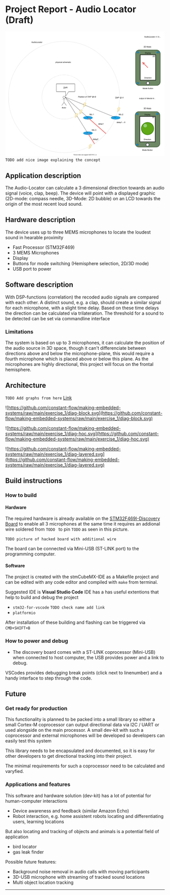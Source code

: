 # Project Report - Audio Locator (Draft)

![[Maybe the picture from here](https://github.com/constant-flow/making-embedded-systems/raw/main/exercise_1/explanation.svg)](https://github.com/constant-flow/making-embedded-systems/raw/main/exercise_1/explanation.svg)
`TODO add nice image explaining the concept`

## Application description
The Audio-Locator can calculate a 3 dimensional direction towards an audio signal (voice, clap, beep). The device will point with a displayed graphic (2D-mode: compass needle, 3D-Mode: 2D bubble) on an LCD towards the origin of the most recent loud sound.

## Hardware description
The device uses up to three MEMS microphones to locate the loudest sound in hearable proximity

- Fast Processor (STM32F469)
- 3 MEMS Microphones
- Display
- Buttons for mode switching (Hemisphere selection, 2D/3D mode)
- USB port to power

## Software description
With DSP-functions (correlation) the recoded audio signals are compared with each other. A distinct sound, e.g. a clap, should create a similar signal for each microphone, with a slight time delay. Based on these time delays the direction can be calculated via trilateration. 
The threshold for a sound to be detected can be set via commandline interface

### Limitations
The system is based on up to 3 microphones, it can calculate the position of the audio source in 3D space, though it can't differenciate between directions above and below the microphone-plane, this would require a fourth microphone which is placed above or below this plane. As the microphones are highly directional, this project will focus on the frontal hemisphere.

## Architecture
`TODO Add graphs from here` [Link](https://github.com/constant-flow/making-embedded-systems/tree/main/exercise_1)

![https://github.com/constant-flow/making-embedded-systems/raw/main/exercise_1/diag-block.svg](https://github.com/constant-flow/making-embedded-systems/raw/main/exercise_1/diag-block.svg)

![https://github.com/constant-flow/making-embedded-systems/raw/main/exercise_1/diag-hoc.svg](https://github.com/constant-flow/making-embedded-systems/raw/main/exercise_1/diag-hoc.svg)

![https://github.com/constant-flow/making-embedded-systems/raw/main/exercise_1/diag-layered.svg](https://github.com/constant-flow/making-embedded-systems/raw/main/exercise_1/diag-layered.svg)
## Build instructions
### How to build
#### Hardware
The required hardware is already available on the [STM32F469I-Discovery Board](https://www.st.com/en/evaluation-tools/32f469idiscovery.html) to enable all 3 microphones at the same time it requires an addional wire soldered from `TODO ` to pin `TODO` as seen in this picture.

```
TODO picture of hacked board with additional wire
```

The board can be connected via Mini-USB (ST-LINK port) to the programming computer.

#### Software
The project is created with the stmCubeMX-IDE as a Makefile project and can be edited with any code editor and compiled with `make` from terminal.

Suggested IDE is **Visual Studio Code** IDE has a has useful extentions that help to build and debug the project
- `stm32-for-vscode` `TODO check name add link`
- `platformio`

After installation of these building and flashing can be triggered via `CMD+SHIFT+B`

### How to power and debug
- The discovery board comes with a ST-LINK coprocessor (Mini-USB) when connected to host computer, the USB provides power and a link to debug.

VSCodes provides debugging break points (click next to linenumber) and a handy interface to step through the code.

## Future
### Get ready for production
This functionality is planned to be packed into a small library so either a small Cortex-M coprocessor can output directional data via I2C / UART or used alongside on the main processor.
A small dev-kit with such a coprocessor and external microphones will be developed so developers can easily test this system

This library needs to be encapsulated and documented, so it is easy for other developers to get directional tracking into their project.

The minimal requirements for such a coprocessor need to be calculated and varyfied.

### Applications and features
This software and hardware solution (dev-kit) has a lot of potential for human-computer interactions
- Device awareness and feedback (similar Amazon Echo)
- Robot interaction, e.g. home assistent robots locating and differentiating users, learning locations

But also locating and tracking of objects and animals is a potential field of application
- bird locator
- gas leak finder

Possible future features:
- Background noise removal in audio calls with moving participants
- 3D-USB microphone with streaming of tracked sound locations
- Multi object location tracking

---

<!-- # Troubles
## Tasks to complete
## Blocking items -->
